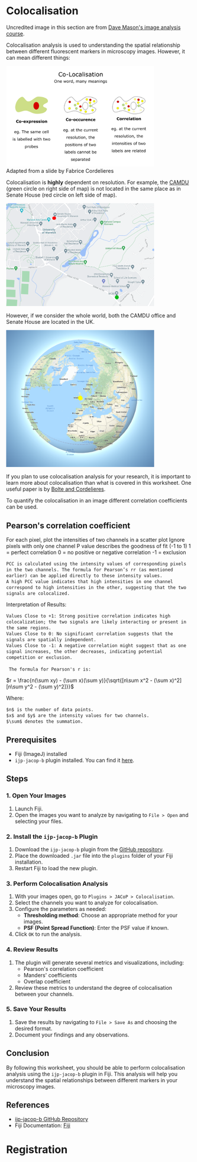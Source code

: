 # Colocalisation

Uncredited image in this section are from [Dave Mason's image analysis course](https://bitbucket.org/davemason/imageanalysiswithfiji/src/master/).

Colocalisation analysis is used to understanding the spatial relationship between different fluorescent markers in microscopy images. However, it can mean different things:

<img src="coloc_00.png" alt="comparing co-expression, co-occurence and correlation" width="400"/><br>
Adapted from a slide by Fabrice Cordelieres

Colocalisation is **highly** dependent on resolution. For example, the [CAMDU](https://warwick.ac.uk/fac/sci/med/research/biomedical/facilities/camdu/) (green circle on right side of map) is not located in the same place as in Senate House (red circle on left side of map).

<img src="map.png" alt="map of Warwick campus with CAMDU location shown by a green circle and Senate House location shown by a red circle" width="400"/><br>

However, if we consider the whole world, both the CAMDU office and Senate House are located in the UK.

<img src="coloc_02b.png" alt="map of the globe with a yellow circle in the UK" width="400"/><br>

If you plan to use colocalisation analysis for your research, it is important to learn more about colocalisation than what is covered in this worksheet. One useful paper is by [Bolte and Cordelieres](https://doi.org/10.1111/j.1365-2818.2006.01706.x).

To quantify the colocalisation in an image different correlation coefficients can be used.

## Pearson's correlation coefficient

For each pixel, plot the intensities of two channels in a scatter plot
Ignore pixels with only one channel
P value describes the goodness of fit (-1 to 1)
    1 = perfect correlation
    0 = no positive or negative correlation
    -1 = exclusion


    PCC is calculated using the intensity values of corresponding pixels in the two channels. The formula for Pearson’s rr (as mentioned earlier) can be applied directly to these intensity values.
    A high PCC value indicates that high intensities in one channel correspond to high intensities in the other, suggesting that the two signals are colocalized.

Interpretation of Results:

    Values Close to +1: Strong positive correlation indicates high colocalization; the two signals are likely interacting or present in the same regions.
    Values Close to 0: No significant correlation suggests that the signals are spatially independent.
    Values Close to -1: A negative correlation might suggest that as one signal increases, the other decreases, indicating potential competition or exclusion.

     The formula for Pearson's r is:
$r = \frac{n(\sum xy) - (\sum x)(\sum y)}{\sqrt{[n\sum x^2 - (\sum x)^2][n\sum y^2 - (\sum y)^2]}}$


Where:

    $n$ is the number of data points.
    $x$ and $y$ are the intensity values for two channels.
    $\sum$ denotes the summation.

## Prerequisites

- Fiji (ImageJ) installed
- `ijp-jacop-b` plugin installed. You can find it [here](https://github.com/BIOP/ijp-jacop-b).

## Steps

### 1. Open Your Images

1. Launch Fiji.
2. Open the images you want to analyze by navigating to `File > Open` and selecting your files.

### 2. Install the `ijp-jacop-b` Plugin

1. Download the `ijp-jacop-b` plugin from the [GitHub repository](https://github.com/BIOP/ijp-jacop-b).
2. Place the downloaded `.jar` file into the `plugins` folder of your Fiji installation.
3. Restart Fiji to load the new plugin.

### 3. Perform Colocalisation Analysis

1. With your images open, go to `Plugins > JACoP > Colocalisation`.
2. Select the channels you want to analyze for colocalisation.
3. Configure the parameters as needed:
    - **Thresholding method**: Choose an appropriate method for your images.
    - **PSF (Point Spread Function)**: Enter the PSF value if known.
4. Click `OK` to run the analysis.

### 4. Review Results

1. The plugin will generate several metrics and visualizations, including:
    - Pearson's correlation coefficient
    - Manders' coefficients
    - Overlap coefficient
2. Review these metrics to understand the degree of colocalisation between your channels.

### 5. Save Your Results

1. Save the results by navigating to `File > Save As` and choosing the desired format.
2. Document your findings and any observations.

## Conclusion

By following this worksheet, you should be able to perform colocalisation analysis using the `ijp-jacop-b` plugin in Fiji. This analysis will help you understand the spatial relationships between different markers in your microscopy images.

## References

- [ijp-jacop-b GitHub Repository](https://github.com/BIOP/ijp-jacop-b)
- Fiji Documentation: [Fiji](https://imagej.net/Fiji)

# Registration